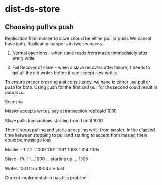 # dist-ds-store

## Choosing pull vs push

Replication from master to slave should be either pull or push. We cannot have both. Replication happens in two scenarios.

1) Normal opertions - when slave reads from master immediately after every write

2) Fail Recover of slave - when a slave recovers after failure, it needs to get all the old writes before it can accept new writes

To ensure proper ordering and consistency, we have to either use pull or push for both. Using push for the first and
pull for the second could result in data loss.

Scenario

Master accepts writes, say at transaction replicaId 1000

Slave pulls transactions starting from 1 until 1000. 

Then it stops pulling and starts accepting write from master. In the elapsed time between stopping to pull and starting to accept from master, there could be message loss

Master - 1 2 3 ..1000 1001 1002 1003 1004 1005

Slave - Pull 1....1000 ....starting up.... 1005

Writes 1001 thru 1004 are lost

Current implementation has this problem